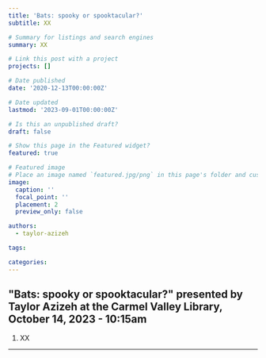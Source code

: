 ```yaml
---
title: 'Bats: spooky or spooktacular?'
subtitle: XX

# Summary for listings and search engines
summary: XX

# Link this post with a project
projects: []

# Date published
date: '2020-12-13T00:00:00Z'

# Date updated
lastmod: '2023-09-01T00:00:00Z'

# Is this an unpublished draft?
draft: false

# Show this page in the Featured widget?
featured: true

# Featured image
# Place an image named `featured.jpg/png` in this page's folder and customize its options here.
image:
  caption: ''
  focal_point: ''
  placement: 2
  preview_only: false

authors:
  - taylor-azizeh

tags:

categories:
---
```



## "Bats: spooky or spooktacular?" presented by Taylor Azizeh at the Carmel Valley Library, October 14, 2023 - 10:15am

1. XX

---
